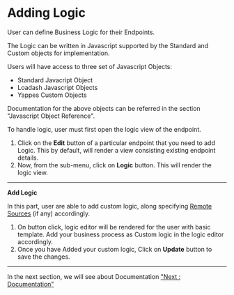 



# Adding Logic

User can define Business Logic for their Endpoints.

The Logic can be written in Javascript supported by the Standard and
Custom objects for implementation.

Users will have access to three set of Javascript Objects:

-   Standard Javacript Object
-   Loadash Javascript Objects
-   Yappes Custom Objects

Documentation for the above objects can be referred in the section
\"Javascript Object Reference\".

To handle logic, user must first open the logic view of the endpoint.

1.  Click on the **Edit** button of a particular endpoint that you need
    to add Logic. This by default, will render a view consisting
    existing endpoint details.
2.  Now, from the sub-menu, click on **Logic** button. This will render
    the logic view.

------------------------------------------------------------------------

**Add Logic**

In this part, user are able to add custom logic, along specifying
[Remote Sources](remote_sources) (if any) accordingly.

1.  On button click, logic editor will be rendered for the user with
    basic template. Add your business process as Custom logic in the
    logic editor accordingly.
2.  Once you have Added your custom logic, Click on **Update** button to
    save the changes.

------------------------------------------------------------------------





In the next section, we will see about Documentation [\"Next :
Documentation\"](endpoint_documentation)




